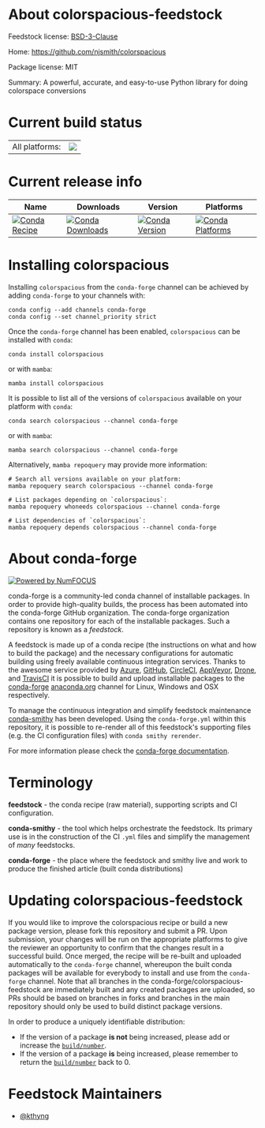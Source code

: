 About colorspacious-feedstock
=============================

Feedstock license: [BSD-3-Clause](https://github.com/conda-forge/colorspacious-feedstock/blob/main/LICENSE.txt)

Home: https://github.com/njsmith/colorspacious

Package license: MIT

Summary: A powerful, accurate, and easy-to-use Python library for doing colorspace conversions

Current build status
====================


<table><tr><td>All platforms:</td>
    <td>
      <a href="https://dev.azure.com/conda-forge/feedstock-builds/_build/latest?definitionId=5516&branchName=main">
        <img src="https://dev.azure.com/conda-forge/feedstock-builds/_apis/build/status/colorspacious-feedstock?branchName=main">
      </a>
    </td>
  </tr>
</table>

Current release info
====================

| Name | Downloads | Version | Platforms |
| --- | --- | --- | --- |
| [![Conda Recipe](https://img.shields.io/badge/recipe-colorspacious-green.svg)](https://anaconda.org/conda-forge/colorspacious) | [![Conda Downloads](https://img.shields.io/conda/dn/conda-forge/colorspacious.svg)](https://anaconda.org/conda-forge/colorspacious) | [![Conda Version](https://img.shields.io/conda/vn/conda-forge/colorspacious.svg)](https://anaconda.org/conda-forge/colorspacious) | [![Conda Platforms](https://img.shields.io/conda/pn/conda-forge/colorspacious.svg)](https://anaconda.org/conda-forge/colorspacious) |

Installing colorspacious
========================

Installing `colorspacious` from the `conda-forge` channel can be achieved by adding `conda-forge` to your channels with:

```
conda config --add channels conda-forge
conda config --set channel_priority strict
```

Once the `conda-forge` channel has been enabled, `colorspacious` can be installed with `conda`:

```
conda install colorspacious
```

or with `mamba`:

```
mamba install colorspacious
```

It is possible to list all of the versions of `colorspacious` available on your platform with `conda`:

```
conda search colorspacious --channel conda-forge
```

or with `mamba`:

```
mamba search colorspacious --channel conda-forge
```

Alternatively, `mamba repoquery` may provide more information:

```
# Search all versions available on your platform:
mamba repoquery search colorspacious --channel conda-forge

# List packages depending on `colorspacious`:
mamba repoquery whoneeds colorspacious --channel conda-forge

# List dependencies of `colorspacious`:
mamba repoquery depends colorspacious --channel conda-forge
```


About conda-forge
=================

[![Powered by
NumFOCUS](https://img.shields.io/badge/powered%20by-NumFOCUS-orange.svg?style=flat&colorA=E1523D&colorB=007D8A)](https://numfocus.org)

conda-forge is a community-led conda channel of installable packages.
In order to provide high-quality builds, the process has been automated into the
conda-forge GitHub organization. The conda-forge organization contains one repository
for each of the installable packages. Such a repository is known as a *feedstock*.

A feedstock is made up of a conda recipe (the instructions on what and how to build
the package) and the necessary configurations for automatic building using freely
available continuous integration services. Thanks to the awesome service provided by
[Azure](https://azure.microsoft.com/en-us/services/devops/), [GitHub](https://github.com/),
[CircleCI](https://circleci.com/), [AppVeyor](https://www.appveyor.com/),
[Drone](https://cloud.drone.io/welcome), and [TravisCI](https://travis-ci.com/)
it is possible to build and upload installable packages to the
[conda-forge](https://anaconda.org/conda-forge) [anaconda.org](https://anaconda.org/)
channel for Linux, Windows and OSX respectively.

To manage the continuous integration and simplify feedstock maintenance
[conda-smithy](https://github.com/conda-forge/conda-smithy) has been developed.
Using the ``conda-forge.yml`` within this repository, it is possible to re-render all of
this feedstock's supporting files (e.g. the CI configuration files) with ``conda smithy rerender``.

For more information please check the [conda-forge documentation](https://conda-forge.org/docs/).

Terminology
===========

**feedstock** - the conda recipe (raw material), supporting scripts and CI configuration.

**conda-smithy** - the tool which helps orchestrate the feedstock.
                   Its primary use is in the construction of the CI ``.yml`` files
                   and simplify the management of *many* feedstocks.

**conda-forge** - the place where the feedstock and smithy live and work to
                  produce the finished article (built conda distributions)


Updating colorspacious-feedstock
================================

If you would like to improve the colorspacious recipe or build a new
package version, please fork this repository and submit a PR. Upon submission,
your changes will be run on the appropriate platforms to give the reviewer an
opportunity to confirm that the changes result in a successful build. Once
merged, the recipe will be re-built and uploaded automatically to the
`conda-forge` channel, whereupon the built conda packages will be available for
everybody to install and use from the `conda-forge` channel.
Note that all branches in the conda-forge/colorspacious-feedstock are
immediately built and any created packages are uploaded, so PRs should be based
on branches in forks and branches in the main repository should only be used to
build distinct package versions.

In order to produce a uniquely identifiable distribution:
 * If the version of a package **is not** being increased, please add or increase
   the [``build/number``](https://docs.conda.io/projects/conda-build/en/latest/resources/define-metadata.html#build-number-and-string).
 * If the version of a package **is** being increased, please remember to return
   the [``build/number``](https://docs.conda.io/projects/conda-build/en/latest/resources/define-metadata.html#build-number-and-string)
   back to 0.

Feedstock Maintainers
=====================

* [@kthyng](https://github.com/kthyng/)


